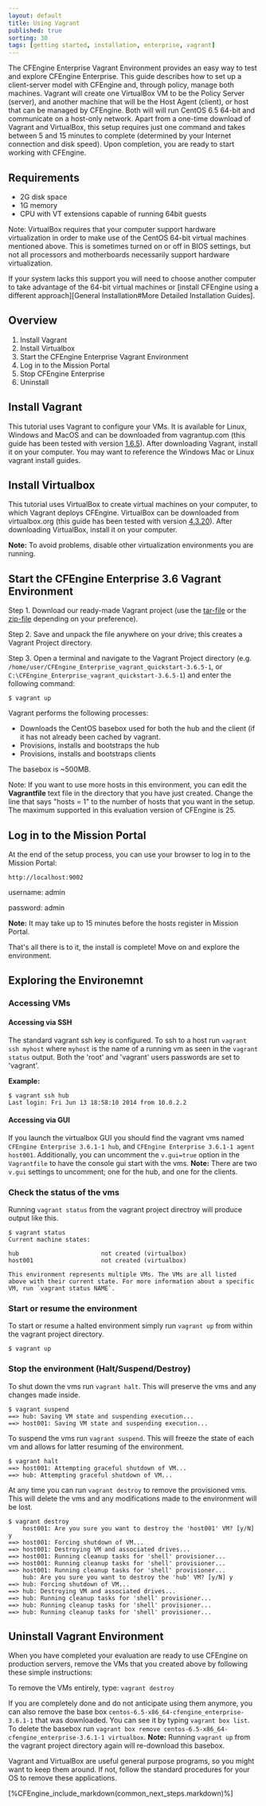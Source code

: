 ```yaml
---
layout: default
title: Using Vagrant
published: true
sorting: 30
tags: [getting started, installation, enterprise, vagrant]
---
```


The CFEngine Enterprise Vagrant Environment provides an easy way to test and
explore CFEngine Enterprise. This guide describes how to set up a client-server
model with CFEngine and, through policy, manage both machines. Vagrant will
create one VirtualBox VM to be the Policy Server (server), and another machine
that will be the Host Agent (client), or host that can be managed by CFEngine.
Both will will run CentOS 6.5 64-bit and communicate on a host-only network.
Apart from a one-time download of Vagrant and VirtualBox, this setup requires
just one command and takes between 5 and 15 minutes to complete (determined by
your Internet connection and disk speed). Upon completion, you are ready to
start working with CFEngine.

## Requirements
* 2G disk space
* 1G memory
* CPU with VT extensions capable of running 64bit guests

Note: VirtualBox requires that your computer support hardware virtualization
in order to make use of the CentOS 64-bit virtual machines mentioned above.
This is sometimes turned on or off in BIOS settings, but not all processors
and motherboards necessarily support hardware virtualization.

If your system lacks this support you will need to choose another computer to
take advantage of the 64-bit virtual machines or [install CFEngine using a
different approach][General Installation#More Detailed Installation Guides].

## Overview

1. Install Vagrant
2. Install Virtualbox
3. Start the CFEngine Enterprise Vagrant Environment
4. Log in to the Mission Portal
5. Stop CFEngine Enterprise
5. Uninstall

## Install Vagrant

This tutorial uses Vagrant to configure your VMs. It is available for Linux,
Windows and MacOS and can be downloaded from vagrantup.com (this guide has been
tested with version [1.6.5](http://www.vagrantup.com/download-archive/v1.6.5.html)). After
downloading Vagrant, install it on your computer. You may want to reference the
Windows Mac or Linux vagrant install guides.

## Install Virtualbox

This tutorial uses VirtualBox to create virtual machines on your computer, to
which Vagrant deploys CFEngine. VirtualBox can be downloaded from
virtualbox.org (this guide has been tested with version
[4.3.20](http://download.virtualbox.org/virtualbox/4.3.20/)). After
downloading VirtualBox, install it on your computer.

**Note:** To avoid problems, disable other virtualization environments you are
running.

## Start the CFEngine Enterprise 3.6 Vagrant Environment

Step 1. Download our ready-made Vagrant project (use the
[tar-file](http://cfengine.vagrant-baseboxes.s3.amazonaws.com/enterprise-getting-started/CFEngine_Enterprise_vagrant_quickstart-3.6.5-1.tar.gz)
or the
[zip-file](http://cfengine.vagrant-baseboxes.s3.amazonaws.com/enterprise-getting-started/CFEngine_Enterprise_vagrant_quickstart-3.6.5-1.zip)
depending on your preference).

Step 2. Save and unpack the file anywhere on your drive; this
creates a Vagrant Project directory.

Step 3. Open a terminal and navigate to the Vagrant Project directory (e.g.
`/home/user/CFEngine_Enterprise_vagrant_quickstart-3.6.5-1`, or `C:\CFEngine_Enterprise_vagrant_quickstart-3.6.5-1`) and enter the following command:

```console
$ vagrant up
```

Vagrant performs the following processes:

* Downloads the CentOS basebox used for both the hub and the client (if it has
  not already been cached by vagrant.
* Provisions, installs and bootstraps the hub
* Provisions, installs and bootstraps clients

The basebox is ~500MB.

Note: If you want to use more hosts in this environment, you can
  edit the **Vagrantfile** text file in the directory that you have just created.
  Change the line that says "hosts = 1" to the number of hosts that you want in
  the setup. The maximum supported in this evaluation version of CFEngine is 25.

## Log in to the Mission Portal

At the end of the setup process, you can use your browser to log in to the
Mission Portal:

`http://localhost:9002`

username: admin

password: admin

**Note:** It may take up to 15 minutes before the hosts register in Mission
Portal.

That's all there is to it, the install is complete! Move on and explore the environment.
## Exploring the Environemnt

### Accessing VMs

#### Accessing via SSH

The standard vagrant ssh key is configured. To ssh to a host run `vagrant ssh
myhost` where `myhost` is the name of a running vm as seen in the `vagrant
status` output. Both the 'root' and 'vagrant' users passwords are set to
'vagrant'.

**Example:**

```console
$ vagrant ssh hub
Last login: Fri Jun 13 18:58:10 2014 from 10.0.2.2
```

#### Accessing via GUI

If you launch the virtualbox GUI you should find the vagrant vms named
`CFEngine Enterprise 3.6.1-1 hub`, and `CFEngine Enterprise 3.6.1-1 agent host001`. Additionally, you can uncomment the `v.gui=true`
option in the `Vagrantfile` to have the console gui start with the vms.
**Note:** There are two `v.gui` settings to uncomment; one for the hub, and one
for the clients.

### Check the status of the vms

Running `vagrant status` from the vagrant project directroy will produce
output like this.

```console
$ vagrant status
Current machine states:

hub                       not created (virtualbox)
host001                   not created (virtualbox)

This environment represents multiple VMs. The VMs are all listed
above with their current state. For more information about a specific
VM, run `vagrant status NAME`.
```

### Start or resume the environment

To start or resume a halted environment simply run `vagrant up` from within the
vagrant project directory.

```console
$ vagrant up
```

### Stop the environment (Halt/Suspend/Destroy)

To shut down the vms run `vagrant halt`. This will preserve the vms and any
changes made inside.

```console
$ vagrant suspend
==> hub: Saving VM state and suspending execution...
==> host001: Saving VM state and suspending execution...
```

To suspend the vms run `vagrant suspend`. This will freeze the state of each vm
and allows for latter resuming of the environment.

```console
$ vagrant halt
==> host001: Attempting graceful shutdown of VM...
==> hub: Attempting graceful shutdown of VM...
```

At any time you can run `vagrant destroy` to remove the provisioned vms. This will
delete the vms and any modifications made to the environment will be lost.

```console
$ vagrant destroy
    host001: Are you sure you want to destroy the 'host001' VM? [y/N] y
==> host001: Forcing shutdown of VM...
==> host001: Destroying VM and associated drives...
==> host001: Running cleanup tasks for 'shell' provisioner...
==> host001: Running cleanup tasks for 'shell' provisioner...
==> host001: Running cleanup tasks for 'shell' provisioner...
    hub: Are you sure you want to destroy the 'hub' VM? [y/N] y
==> hub: Forcing shutdown of VM...
==> hub: Destroying VM and associated drives...
==> hub: Running cleanup tasks for 'shell' provisioner...
==> hub: Running cleanup tasks for 'shell' provisioner...
==> hub: Running cleanup tasks for 'shell' provisioner...
```

## Uninstall Vagrant Environment

When you have completed your evaluation are ready to use CFEngine on
production servers, remove the VMs that you created above by following these
simple instructions:

To remove the VMs entirely, type: `vagrant destroy`

If you are completely done and do not anticipate using them anymore, you can
also remove the base box `centos-6.5-x86_64-cfengine_enterprise-3.6.1-1` that was
downloaded. You can see it by typing `vagrant box list`. To delete the basebox
run `vagrant box remove centos-6.5-x86_64-cfengine_enterprise-3.6.1-1 virtualbox`.
**Note:** Running `vagrant up` from the vagrant project directory again will
re-download this basebox.

Vagrant and VirtualBox are useful general purpose programs, so you might want
to keep them around. If not, follow the standard procedures for your OS to
remove these applications.

[%CFEngine_include_markdown(common_next_steps.markdown)%]
